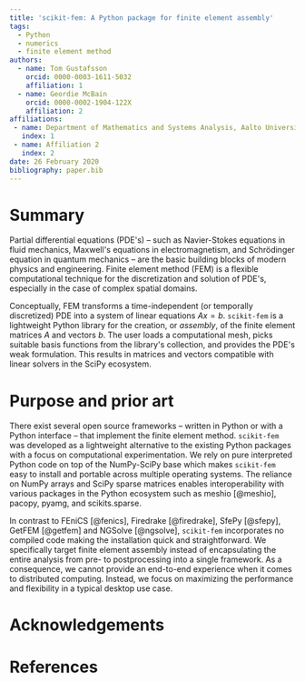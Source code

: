 ```yaml
---
title: 'scikit-fem: A Python package for finite element assembly'
tags:
  - Python
  - numerics
  - finite element method
authors:
  - name: Tom Gustafsson
    orcid: 0000-0003-1611-5032
    affiliation: 1
  - name: Geordie McBain
    orcid: 0000-0002-1904-122X
    affiliation: 2
affiliations:
 - name: Department of Mathematics and Systems Analysis, Aalto University
   index: 1
 - name: Affiliation 2
   index: 2
date: 26 February 2020
bibliography: paper.bib
---
```


# Summary

Partial differential equations (PDE's) – such as Navier-Stokes equations in
fluid mechanics, Maxwell's equations in electromagnetism, and Schrödinger
equation in quantum mechanics – are the basic building blocks of modern physics
and engineering.  Finite element method (FEM) is a flexible computational
technique for the discretization and solution of PDE's, especially in the case
of complex spatial domains.

Conceptually, FEM transforms a time-independent (or temporally discretized) PDE
into a system of linear equations $Ax=b$.  `scikit-fem` is a lightweight Python
library for the creation, or *assembly*, of the finite element matrices $A$ and
vectors $b$.  The user loads a computational mesh, picks suitable basis
functions from the library's collection, and provides the PDE's weak
formulation.  This results in matrices and vectors compatible with linear
solvers in the SciPy ecosystem.

# Purpose and prior art

There exist several open source frameworks – written in Python or with a Python
interface – that implement the finite element method.  `scikit-fem` was
developed as a lightweight alternative to the existing Python packages with a
focus on computational experimentation.  We rely on pure interpreted Python code
on top of the NumPy-SciPy base which makes `scikit-fem` easy to install and
portable across multiple operating systems.  The reliance on NumPy arrays and
SciPy sparse matrices enables interoperability with various packages in the
Python ecosystem such as meshio [@meshio], pacopy, pyamg, and scikits.sparse.

In contrast to FEniCS [@fenics], Firedrake [@firedrake], SfePy [@sfepy], GetFEM
[@getfem] and NGSolve [@ngsolve], `scikit-fem` incorporates no compiled code
making the installation quick and straightforward.  We specifically target
finite element assembly instead of encapsulating the entire analysis from pre-
to postprocessing into a single framework.  As a consequence, we cannot provide
an end-to-end experience when it comes to distributed computing.  Instead, we
focus on maximizing the performance and flexibility in a typical desktop use
case.

# Acknowledgements

# References
